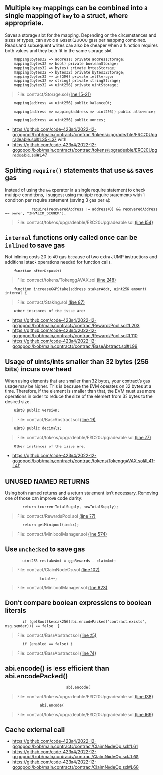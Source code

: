 ##  Multiple `key` mappings can be combined into a single mapping of `key` to a struct, where appropriate.

Saves a storage slot for the mapping. Depending on the circumstances and sizes of types, can avoid a Gsset (20000 gas) per mapping combined. Reads and subsequent writes can also be cheaper when a function requires both values and they both fit in the same storage slot

```
	mapping(bytes32 => address) private addressStorage;
	mapping(bytes32 => bool) private booleanStorage;
	mapping(bytes32 => bytes) private bytesStorage;
	mapping(bytes32 => bytes32) private bytes32Storage;
	mapping(bytes32 => int256) private intStorage;
	mapping(bytes32 => string) private stringStorage;
	mapping(bytes32 => uint256) private uintStorage;
```
>File: contract/Storage.sol [(line 15-21)](https://github.com/code-423n4/2022-12-gogopool/blob/main/contracts/contract/Storage.sol#L15-L21)


```
	mapping(address => uint256) public balanceOf;

	mapping(address => mapping(address => uint256)) public allowance;

	mapping(address => uint256) public nonces;

```
* https://github.com/code-423n4/2022-12-gogopool/blob/main/contracts/contract/tokens/upgradeable/ERC20Upgradeable.sol#L35-L37 with
* https://github.com/code-423n4/2022-12-gogopool/blob/main/contracts/contract/tokens/upgradeable/ERC20Upgradeable.sol#L47

## Splitting `require()` statements that use `&&` saves gas

Instead of using the `&&` operator in a single require statement to check multiple conditions, I suggest using multiple require statements with 1 condition per require statement (saving 3 gas per `&`):


```
			require(recoveredAddress != address(0) && recoveredAddress == owner, "INVALID_SIGNER");

```
>File: contract/tokens/upgradeable/ERC20Upgradeable.sol [(line 154)](https://github.com/code-423n4/2022-12-gogopool/blob/main/contracts/contract/tokens/upgradeable/ERC20Upgradeable.sol#L154) 


## `internal` functions only called once can be `inlined` to save gas

Not inlining costs 20 to 40 gas because of two extra JUMP instructions and additional stack operations needed for function calls.


```
	function afterDeposit(

```
>File: contract/tokens/TokenggAVAX.sol [(line 248)](https://github.com/code-423n4/2022-12-gogopool/blob/main/contracts/contract/tokens/TokenggAVAX.sol#L248)


```
	function increaseGGPStake(address stakerAddr, uint256 amount) internal {

```
>File: contract/Staking.sol [(line 87)](https://github.com/code-423n4/2022-12-gogopool/blob/main/contracts/contract/Staking.sol#L87)
```
	Other instances of the issue are:
```
* https://github.com/code-423n4/2022-12-gogopool/blob/main/contracts/contract/RewardsPool.sol#L203
* https://github.com/code-423n4/2022-12-gogopool/blob/main/contracts/contract/RewardsPool.sol#L110
* https://github.com/code-423n4/2022-12-gogopool/blob/main/contracts/contract/BaseAbstract.sol#L99

## Usage of uints/ints smaller than 32 bytes (256 bits) incurs overhead

When using elements that are smaller than 32 bytes, your contract’s gas usage may be higher. This is because the EVM operates on 32 bytes at a time. Therefore, if the element is smaller than that, the EVM must use more operations in order to reduce the size of the element from 32 bytes to the desired size.


```
	uint8 public version;
```
>File: contract/BaseAbstract.sol [(line 19)](https://github.com/code-423n4/2022-12-gogopool/blob/main/contracts/contract/BaseAbstract.sol#L19)


```
	uint8 public decimals;
```
>File: contract/tokens/upgradeable/ERC20Upgradeable.sol [(line 27)](https://github.com/code-423n4/2022-12-gogopool/blob/main/contracts/contract/tokens/upgradeable/ERC20Upgradeable.sol#L27)

```
	Other instances of the issue are:
```
* https://github.com/code-423n4/2022-12-gogopool/blob/main/contracts/contract/tokens/TokenggAVAX.sol#L41-L47


## UNUSED NAMED RETURNS

Using both named returns and a return statement isn’t necessary. Removing one of those can improve code clarity:

```
		return (currentTotalSupply, newTotalSupply);
```
>File: contract/RewardsPool.sol [(line 77)](https://github.com/code-423n4/2022-12-gogopool/blob/main/contracts/contract/RewardsPool.sol#L77)



```
		return getMinipool(index);
```
>File: contract/MinipoolManager.sol [(line 574)](https://github.com/code-423n4/2022-12-gogopool/blob/main/contracts/contract/MinipoolManager.sol#L574)


## Use `unchecked` to save gas

```
		uint256 restakeAmt = ggpRewards - claimAmt;

```
>File: contract/ClaimNodeOp.sol [(line 102)](https://github.com/code-423n4/2022-12-gogopool/blob/main/contracts/contract/ClaimNodeOp.sol#L102) 

```
				total++;

```
>File: contract/MinipoolManager.sol [(line 623)](https://github.com/code-423n4/2022-12-gogopool/blob/main/contracts/contract/MinipoolManager.sol#L623) 

## Don't compare boolean expressions to boolean literals

```
		if (getBool(keccak256(abi.encodePacked("contract.exists", msg.sender))) == false) {

```
>File: contract/BaseAbstract.sol [(line 25)](https://github.com/code-423n4/2022-12-gogopool/blob/main/contracts/contract/BaseAbstract.sol#L25) 



```
		if (enabled == false) {

```
>File: contract/BaseAbstract.sol [(line 74)](https://github.com/code-423n4/2022-12-gogopool/blob/main/contracts/contract/BaseAbstract.sol#L74) 

## abi.encode() is less efficient than abi.encodePacked()

```
							abi.encode(
```
>File: contract/tokens/upgradeable/ERC20Upgradeable.sol [(line 138)](https://github.com/code-423n4/2022-12-gogopool/blob/main/contracts/contract/tokens/upgradeable/ERC20Upgradeable.sol#L138)

```
				abi.encode(
```
>File: contract/tokens/upgradeable/ERC20Upgradeable.sol [(line 169)](https://github.com/code-423n4/2022-12-gogopool/blob/main/contracts/contract/tokens/upgradeable/ERC20Upgradeable.sol#L169)


## Cache external call

* https://github.com/code-423n4/2022-12-gogopool/blob/main/contracts/contract/ClaimNodeOp.sol#L61
* https://github.com/code-423n4/2022-12-gogopool/blob/main/contracts/contract/ClaimNodeOp.sol#L65
* https://github.com/code-423n4/2022-12-gogopool/blob/main/contracts/contract/ClaimNodeOp.sol#L68